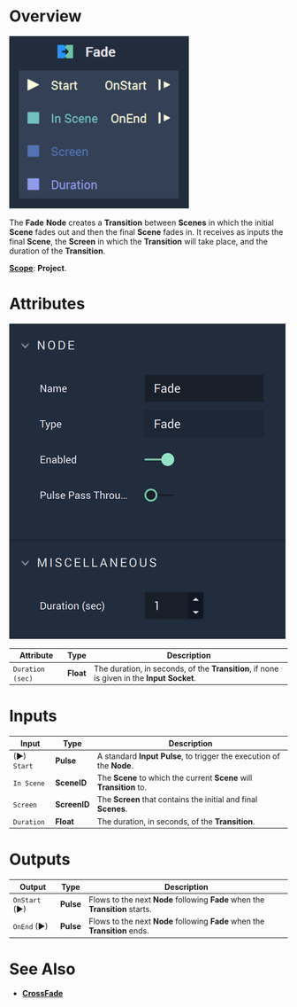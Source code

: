 # Overview

![The Fade Node.](../../.gitbook/assets/fadeupdatedimage.png)

The **Fade** **Node** creates a **Transition** between **Scenes** in which the initial **Scene** fades out and then the final **Scene** fades in. It receives as inputs the final **Scene**, the **Screen** in which the **Transition** will take place, and the duration of the **Transition**.

[**Scope**](../overview.md#scopes): **Project**.

# Attributes

![The Fade Node Attributes.](../../.gitbook/assets/fadeatts.png)

|Attribute|Type|Description|
|---|---|---|
| `Duration (sec)` | **Float** | The duration, in seconds, of the **Transition**, if none is given in the **Input Socket**. |


# Inputs

|Input|Type|Description|
|---|---|---|
|(►) `Start` | **Pulse** | A standard **Input Pulse**, to trigger the execution of the **Node**. |
| `In Scene` | **SceneID** | The **Scene** to which the current **Scene** will **Transition** to. |
| `Screen` | **ScreenID** | The **Screen** that contains the initial and final **Scenes**. |
| `Duration` | **Float** | The duration, in seconds, of the **Transition**. |

# Outputs

|Output|Type|Description|
|---|---|---|
| `OnStart` (►) | **Pulse** | Flows to the next **Node** following **Fade** when the **Transition** starts. |
| `OnEnd` (►) | **Pulse** | Flows to the next **Node** following **Fade** when the **Transition** ends.  |


# See Also

* [**CrossFade**](crossfade.md)

